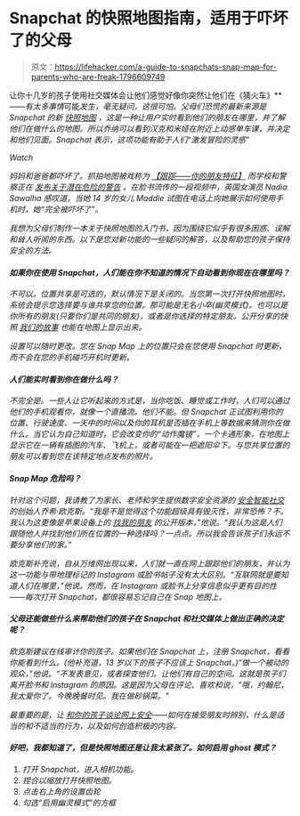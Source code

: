 # Snapchat 的快照地图指南，适用于吓坏了的父母

> 原文：<https://lifehacker.com/a-guide-to-snapchats-snap-map-for-parents-who-are-freak-1796609749>

让你十几岁的孩子使用社交媒体会让他们感觉好像你突然让他们在《猜火车》[](http://www.imdb.com/title/tt0117951/)**——*有太多事情*可能*发生，毫无疑问，这很可怕。父母们恐慌的最新来源是 Snapchat 的新 [快照地图](https://support.snapchat.com/en-US/article/find-friends-map) ，这是一种让用户实时看到他们的朋友在哪里，并了解他们在做什么的地图。所以乔纳可以看到汉克和米娅在附近上动感单车课，并决定和他们见面。Snapchat 表示，这项功能有助于人们“激发冒险的灵感”* 

*Watch*

*妈妈和爸爸都吓坏了。抓拍地图被戏称为 [【跟踪——你的朋友特征】](http://www.newsletter.co.uk/lifestyle/tech/parent-warning-snapchat-s-stalk-your-friends-feature-and-how-to-stop-it-1-8039228) 而学校和警察正在 [发布关于潜在危险的警告](http://minnesota.cbslocal.com/2017/06/27/snap-map-warning/) 。在脸书流传的一段视频中，英国女演员 Nadia Sawalha 感叹道，当她 14 岁的女儿 Maddie 试图在电话上向她展示如何使用手机时，她“完全被吓坏了”。*

*我想为父母们制作一本关于快照地图的入门书，因为围绕它似乎有很多困惑、误解和耸人听闻的东西。以下是您对新功能的一些疑问的解答，以及帮助您的孩子保持安全的方法。*

#### *如果你在使用 Snapchat，人们能在你不知道的情况下自动看到你现在在哪里吗？*

*不可以。位置共享是可选的，默认情况下是关闭的。当您第一次打开快照地图时，系统会提示您选择要与谁共享您的位置。那可能是无名小卒(幽灵模式)。也可以是你所有的朋友(只要你们是共同的朋友)，或者是你选择的特定朋友。公开分享的快照 [我们的故事](https://support.snapchat.com/en-US/a/live-story) 也能在地图上显示出来。*

*设置可以随时更改。您在 Snap Map 上的位置只会在您使用 Snapchat 时更新，而不会在您的手机碰巧开机时更新。*

#### *人们能实时看到你在做什么吗？*

*不完全是。一些人让它听起来的方式是，当你吃饭、睡觉或工作时，人们可以通过他们的手机观看你，就像一个直播流。他们不能。但 Snapchat 正试图利用你的位置、行驶速度、一天中的时间以及你的耳机是否插在手机上等数据来猜测你在做什么。当它认为自己知道时，它会改变你的“动作魔镜”，一个卡通形象，在地图上显示它在一辆有插图的汽车、飞机上，或者可能在一把遮阳伞下。与您共享位置的朋友可以看到您在该特定地点发布的照片。*

#### *Snap Map 危险吗？*

*针对这个问题，我请教了为家长、老师和学生提供数字安全资源的 [安全智能社交](https://safesmartsocial.com/) 的创始人乔希·欧克斯。“我是不是觉得这个功能超级具有毁灭性，非常恐怖？不。我认为这更像是苹果设备上的 [找我的朋友](https://itunes.apple.com/us/app/find-my-friends/id466122094?mt=8) 的公开版本，”他说。“我认为这是人们跟随他人并找到他们所在位置的一种选择吗？一点点。所以我会告诉孩子们永远不要分享他们的家。”*

*欧克斯补充说，自从万维网出现以来，人们就一直在网上跟踪他们的朋友，并认为这一功能与带地理标记的 Instagram 或脸书帖子没有太大区别。“互联网就是要知道人们在哪里，”他说。然而，在 Instagram 或脸书上分享信息似乎更有目的性——每次打开 Snapchat，都很容易忘记自己在 Snap 地图上。*

#### *父母还能做些什么来帮助他们的孩子在 Snapchat 和社交媒体上做出正确的决定呢？*

*欧克斯建议在线审计你的孩子。如果他们在 Snapchat 上，注册 Snapchat，看看你能看到什么。(他补充道，13 岁以下的孩子不应该上 Snapchat。)“做一个被动的观众，”他说。“不发表意见，或者探查他们。让他们有自己的空间。这就是孩子们离开脸书和 Instagram 的原因。这是因为父母在评论、喜欢和说，“哦，约翰尼，我太爱你了。今晚晚餐时见。我在做砂锅菜。"*

*最重要的是，让 [和你的孩子谈论网上安全](https://www.consumer.ftc.gov/articles/0006-talk-your-kids)——如何在接受朋友时辨别，什么是适当的和不适当的行为，以及如何创造积极的内容。*

#### *好吧，我都知道了，但是快照地图还是让我太紧张了。如何启用 ghost 模式？*

1.  *打开 Snapchat，进入相机功能。* 
2.  *捏合以缩放打开快照地图。*
3.  *点击右上角的设置齿轮*
4.  *勾选“启用幽灵模式”的方框*